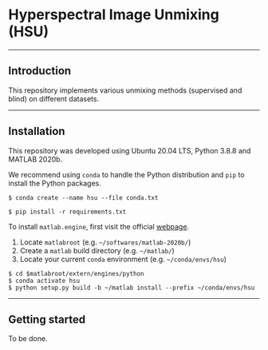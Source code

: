 # Hyperspectral Image Unmixing (HSU)

---

## Introduction

This repository implements various unmixing methods (supervised and blind) on different datasets.

---

## Installation

This repository was developed using Ubuntu 20.04 LTS, Python 3.8.8 and MATLAB 2020b.

We recommend using `conda` to handle the Python distribution and `pip` to install the Python packages.

```
$ conda create --name hsu --file conda.txt
```

```
$ pip install -r requirements.txt
```

To install `matlab.engine`, first visit the official [webpage](https://www.mathworks.com/help/matlab/matlab_external/install-the-matlab-engine-for-python.html).

  1. Locate `matlabroot` (e.g. `~/softwares/matlab-2020b/`)
  2. Create a `matlab` build directory (e.g. `~/matlab/`)
  3. Locate your current `conda` environment (e.g. `~/conda/envs/hsu`)

```
$ cd $matlabroot/extern/engines/python
$ conda activate hsu
$ python setup.py build -b ~/matlab install --prefix ~/conda/envs/hsu
```

---

## Getting started

To be done.
